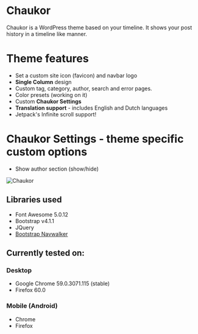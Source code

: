 Chaukor
==================
Chaukor is a WordPress theme based on your timeline. It shows your post history in a timeline like manner.

# Theme features
- Set a custom site icon (favicon) and navbar logo
- **Single Column** design
- Custom tag, category, author, search and error pages. 
- Color presets (working on it)
- Custom **Chaukor Settings**
- **Translation support** - includes English and Dutch languages
- Jetpack's Infinite scroll support!

# Chaukor Settings - theme specific custom options
- Show author section (show/hide)

![Chaukor](https://git.canitia.nl/Canitia/chaukor/raw/branch/master/screenshot.png)

## Libraries used
- Font Awesome 5.0.12
- Bootstrap v4.1.1
- JQuery
- [Bootstrap Navwalker](https://github.com/wp-bootstrap/wp-bootstrap-navwalker)

## Currently tested on:

### Desktop
- Google Chrome  59.0.3071.115 (stable)
- Firefox 60.0

### Mobile (Android)
- Chrome
- Firefox

